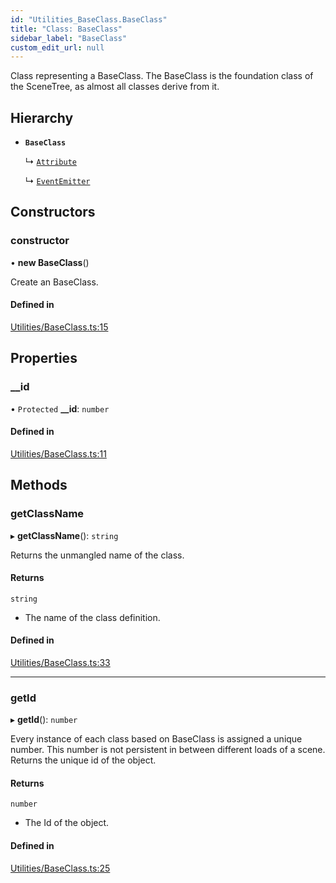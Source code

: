 ```yaml
---
id: "Utilities_BaseClass.BaseClass"
title: "Class: BaseClass"
sidebar_label: "BaseClass"
custom_edit_url: null
---
```




Class representing a BaseClass.
The BaseClass is the foundation class of the SceneTree, as almost all classes derive from it.

## Hierarchy

- **`BaseClass`**

  ↳ [`Attribute`](../SceneTree/Geometry/SceneTree_Geometry_Attribute.Attribute)

  ↳ [`EventEmitter`](Utilities_EventEmitter.EventEmitter)

## Constructors

### constructor

• **new BaseClass**()

Create an BaseClass.

#### Defined in

[Utilities/BaseClass.ts:15](https://github.com/ZeaInc/zea-engine/blob/cafd1585c/src/Utilities/BaseClass.ts#L15)

## Properties

### \_\_id

• `Protected` **\_\_id**: `number`

#### Defined in

[Utilities/BaseClass.ts:11](https://github.com/ZeaInc/zea-engine/blob/cafd1585c/src/Utilities/BaseClass.ts#L11)

## Methods

### getClassName

▸ **getClassName**(): `string`

Returns the unmangled name of the class.

#### Returns

`string`

- The name of the class definition.

#### Defined in

[Utilities/BaseClass.ts:33](https://github.com/ZeaInc/zea-engine/blob/cafd1585c/src/Utilities/BaseClass.ts#L33)

___

### getId

▸ **getId**(): `number`

Every instance of each class based on BaseClass is assigned a unique number.
This number is not persistent in between different loads of a scene.
Returns the unique id of the object.

#### Returns

`number`

- The Id of the object.

#### Defined in

[Utilities/BaseClass.ts:25](https://github.com/ZeaInc/zea-engine/blob/cafd1585c/src/Utilities/BaseClass.ts#L25)

